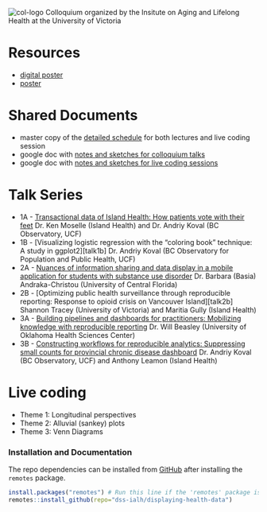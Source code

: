 ![col-logo][col-logo]
Colloquium organized by the Insitute on Aging and Lifelong Health at the University of Victoria

# Resources
- [digital poster][digicaster]
- [poster][poster]

# Shared Documents
- master copy of the [detailed schedule][schedule] for both lectures and live coding session
- google doc with [notes and sketches for colloquium talks][notes_talks]
- google doc with [notes and sketches for live coding sessions][notes_live]

[notes_talks]:https://docs.google.com/document/d/15SYHa7mftXQk8qyGJ9aT26kQOjbCqtzrg6IS68Foflc/edit?usp=sharing
[notes_live]:https://docs.google.com/document/d/1ARRecAQWkWZ80dedC5Qcv7_fHOAny_sE1fHipssauJU/edit?usp=sharing
[schedule]:https://docs.google.com/document/d/1emVSoSsf7Sh1fSXrl_S_kC3ng_-lCD8t5EtIb1AHea8/edit?usp=sharing

# Talk Series
- 1A - [Transactional data of Island Health: How patients vote with their feet][talk1a] Dr. Ken Moselle (Island Health) and Dr. Andriy Koval (BC Observatory, UCF)
- 1B - [Visualizing logistic regression with the “coloring book” technique: A study in ggplot2][talk1b] Dr. Andriy Koval (BC Observatory for Population and Public Health, UCF)
- 2A - [Nuances of information sharing and data display in a mobile application for students with substance use disorder][talk2a] Dr. Barbara (Basia) Andraka-Christou (University of Central Florida) 
- 2B - [Optimizing public health surveillance through reproducible reporting: Response to opioid crisis on Vancouver Island][talk2b] Shannon Tracey (University of Victoria) and Maritia Gully (Island Health)
- 3A - [Building pipelines and dashboards for practitioners: Mobilizing knowledge with reproducible reporting][talk3a] Dr. Will Beasley (University of Oklahoma Health Sciences Center)
- 3B - [Constructing workflows for reproducible analytics: Suppressing small counts for provincial chronic disease dashboard][talk3a]
Dr. Andriy Koval (BC Observatory, UCF) and Anthony Leamon (Island Health)

[talk1a]: 
[talk1b]:
[talk2a]:
[talk2b]:
[talk3a]:
[talk3b]:

# Live coding 
- Theme 1: Longitudinal perspectives
- Theme 2: Alluvial (sankey) plots
- Theme 3: Venn Diagrams

[col-logo]:libs/images/colloquium-logo-head.jpg
[digicaster]:https://drive.google.com/open?id=1UmU7yrm4pon8Ilh1rhlGuKdxeLmhuay4
[poster]:https://drive.google.com/open?id=1ko083Jix6jp6urFq-ghMhvlFs0P_5VQd
[schedule-summary]:https://drive.google.com/open?id=1h5qDcoRTJNLSteSOc7AaJ4T7yiBHfANy


### Installation and Documentation

The repo dependencies can be installed from [GitHub](https://github.com/dss-ialh/displaying-health-data) after installing the `remotes` package.

```r
install.packages("remotes") # Run this line if the 'remotes' package isn't installed already.
remotes::install_github(repo="dss-ialh/displaying-health-data")
```
